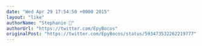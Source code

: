 ```yaml
---
date: "Wed Apr 29 17:54:50 +0000 2015"
layout: "like"
authorName: "Stephanie 🌹"
authorUrl: "https://twitter.com/EpyBocos"
originalPost: "https://twitter.com/EpyBocos/status/593473532262219777"
---
```


